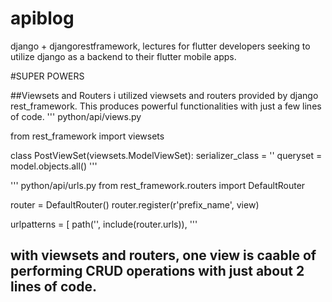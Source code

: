 # apiblog
django + djangorestframework, lectures for flutter developers seeking to utilize django as a backend to their flutter mobile apps.

#SUPER POWERS

##Viewsets and Routers
i utilized viewsets and routers provided by django rest_framework. This produces powerful functionalities with just a few lines of code.
 ''' python/api/views.py 
 
 from rest_framework import viewsets

class PostViewSet(viewsets.ModelViewSet):
  serializer_class = ''
  queryset = model.objects.all()
'''


''' python/api/urls.py
from rest_framework.routers import DefaultRouter

router = DefaultRouter()
router.register(r'prefix_name', view)

urlpatterns = [
    path('', include(router.urls)),
'''

## with viewsets and routers, one view is caable of performing CRUD operations with just about 2 lines of code.
